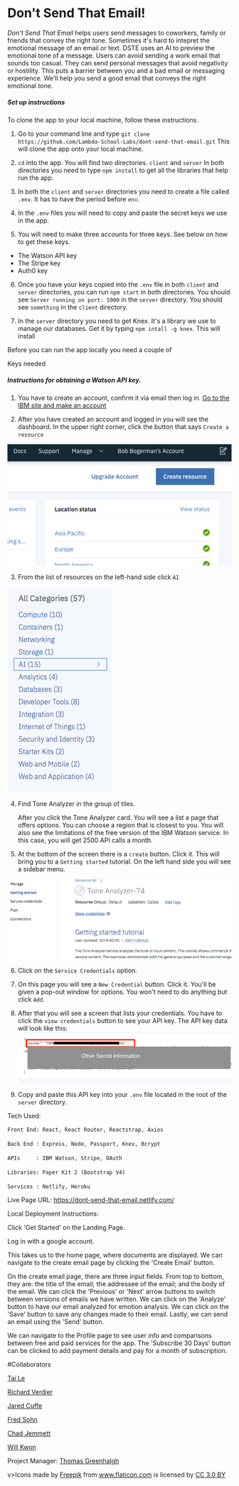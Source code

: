 Don't Send That Email!
=====================


*Don’t Send That Email* helps users send messages to coworkers, family or friends that convey the right tone. Sometimes it's hard to intepret the emotional message of an email or text.
DSTE uses an AI to preview the emotional tone of a message. Users can avoid sending a work email that sounds too casual. They can send personal messages that avoid negativity or hostility.
This puts a barrier between you and a bad email or messaging experience. We'll help you send a good email that conveys the right emotional tone.


##### Set up instructions

To clone the app to your local machine, follow these instructions.
1.  Go to your command line and type `git clone https://github.com/Lambda-School-Labs/dont-send-that-email.git`
  This will clone the app onto your local machine.

2. `cd` into the app. You will find two directories. `client` and `server` 
  In both directories you need to type `npm install` to get all the libraries that help run the app.

3. In both the `client` and `server` directories you need to create a file called `.env`. It has to have the period before `env`.

4. In the `.env` files you will need to copy and paste the secret keys we use in the app.

5. You will need to make three accounts for three keys. See below on how to get these keys.
  * The Watson API key
  * The Stripe key
  * Auth0 key

6. Once you have your keys copied into the `.env` file in both `client` and `server` directories, you can run `npm start` in both directories.
  You should see `Server running on port: 5000` in the `server` directory.
  You should see `something` in the `client` directory.

7. In the `server` directory you need to get Knex. It's a library we use to manage our databases.
  Get it by typing `npm intall -g knex`. This will install 



Before you can run the app locally you need a couple of 

Keys needed


##### Instructions for obtaining a Watson API key.


1. You have to create an account, confirm it via email then log in. [Go to the IBM site and make an account](https://www.ibm.com/watson/services/tone-analyzer/)

2. After you have created an account and logged in you will see the dashboard.
  In the upper right corner, click the button that says `Create a resource`

  ![Create a resource button](create_a_resource.png)

3. From the list of resources on the left-hand side click `AI` 

  ![list of resources](list_of_resources.png)

4. Find Tone Analyzer in the group of tiles.
  
    After you click the Tone Analyzer card. You will see a list a page that offers options. You can choose a region that is closest to you. You will also see the limitations of the free version of the IBM Watson service. In this case, you will get 2500 API calls a month.

5. At the bottom of the screen there is a `create` button. Click it.
   This will bring you to a `Getting started` tutorial. On the left hand side you will see a sidebar menu.  


  ![Sidebar menu](sidebar_menu.png)

6. Click on the `Service Credentials` option.

7. On this page you will see a `New Credential` button. Click it. 
  You'll be given a pop-out window for options. You won't need to do anything but click `Add`.

8. After that you will see a screen that lists your credentials. You have to click the `view credentials` button to see your API key.
   The API key data will look like this:
   ![api key data](api_key_data.png)

9. Copy and paste this API key into your `.env` file located in the root of the `server` directory.


Tech Used:
    
    Front End: React, React Router, Reactstrap, Axios

    Back End : Express, Node, Passport, Knex, Bcrypt

    APIs     : IBM Watson, Stripe, OAuth

    Libraries: Paper Kit 2 (Bootstrap V4)

    Services : Netlify, Heroku


Live Page URL: https://dont-send-that-email.netlify.com/


Local Deployment Instructions:

Click 'Get Started' on the Landing Page.

Log in with a google account.

This takes us to the home page, where documents are displayed. We can navigate to the create email page by clicking the 'Create Email' button. 

On the create email page, there are three input fields. From top to bottom, they are: the title of the email; the addressee of the email; and the body of the email.
We can click the 'Previous' or 'Next' arrow buttons to switch between versions of emails we have written. We can click on the 'Analyze' button to have our email analyzed for emotion analysis. We can click on the 'Save' button to save any changes made to their email. Lastly, we can send an email using the 'Send' button.

We can navigate to the Profile page to see user info and comparisons between free and paid services for the app. The 'Subscribe 30 Days' button can be clicked to add payment details and pay for a month of subscription.


#Collaborators

[Tai Le](https://github.com/Ta1grr)

[Richard Verdier](https://github.com/rverdi642)

[Jared Cuffe](https://github.com/jcuffe)

[Fred Sohn](https://github.com/fron12)

[Chad Jemmett](https://github.com/ceejaay)

[Will Kwon](https://github.com/wtkwon)

Project Manager: [Thomas Greenhalgh](https://github.com/tgreenhalgh)


v>Icons made by <a href="https://www.freepik.com/" title="Freepik">Freepik</a> from <a href="https://www.flaticon.com/"                 title="Flaticon">www.flaticon.com</a> is licensed by <a href="http://creativecommons.org/licenses/by/3.0/"                 title="Creative Commons BY 3.0" target="_blank">CC 3.0 BY</a></div>
